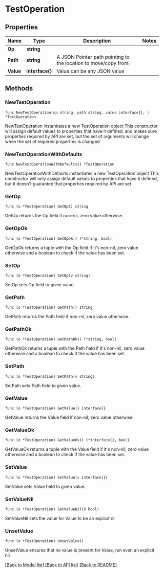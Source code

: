 # TestOperation

## Properties

Name | Type | Description | Notes
------------ | ------------- | ------------- | -------------
**Op** | **string** |  | 
**Path** | **string** | A JSON Pointer path pointing to the location to move/copy from. | 
**Value** | **interface{}** | Value can be any JSON value | 

## Methods

### NewTestOperation

`func NewTestOperation(op string, path string, value interface{}, ) *TestOperation`

NewTestOperation instantiates a new TestOperation object
This constructor will assign default values to properties that have it defined,
and makes sure properties required by API are set, but the set of arguments
will change when the set of required properties is changed

### NewTestOperationWithDefaults

`func NewTestOperationWithDefaults() *TestOperation`

NewTestOperationWithDefaults instantiates a new TestOperation object
This constructor will only assign default values to properties that have it defined,
but it doesn't guarantee that properties required by API are set

### GetOp

`func (o *TestOperation) GetOp() string`

GetOp returns the Op field if non-nil, zero value otherwise.

### GetOpOk

`func (o *TestOperation) GetOpOk() (*string, bool)`

GetOpOk returns a tuple with the Op field if it's non-nil, zero value otherwise
and a boolean to check if the value has been set.

### SetOp

`func (o *TestOperation) SetOp(v string)`

SetOp sets Op field to given value.


### GetPath

`func (o *TestOperation) GetPath() string`

GetPath returns the Path field if non-nil, zero value otherwise.

### GetPathOk

`func (o *TestOperation) GetPathOk() (*string, bool)`

GetPathOk returns a tuple with the Path field if it's non-nil, zero value otherwise
and a boolean to check if the value has been set.

### SetPath

`func (o *TestOperation) SetPath(v string)`

SetPath sets Path field to given value.


### GetValue

`func (o *TestOperation) GetValue() interface{}`

GetValue returns the Value field if non-nil, zero value otherwise.

### GetValueOk

`func (o *TestOperation) GetValueOk() (*interface{}, bool)`

GetValueOk returns a tuple with the Value field if it's non-nil, zero value otherwise
and a boolean to check if the value has been set.

### SetValue

`func (o *TestOperation) SetValue(v interface{})`

SetValue sets Value field to given value.


### SetValueNil

`func (o *TestOperation) SetValueNil(b bool)`

 SetValueNil sets the value for Value to be an explicit nil

### UnsetValue
`func (o *TestOperation) UnsetValue()`

UnsetValue ensures that no value is present for Value, not even an explicit nil

[[Back to Model list]](../README.md#documentation-for-models) [[Back to API list]](../README.md#documentation-for-api-endpoints) [[Back to README]](../README.md)


